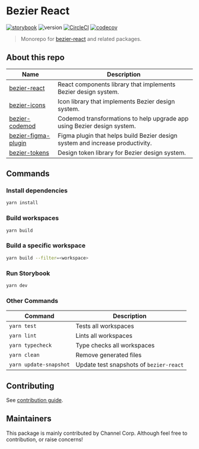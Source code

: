 # Bezier React

[![storybook](https://shields.io/badge/storybook-white?logo=storybook&style=flat)](https://main--62bead1508281287d3c94d25.chromatic.com) ![version](https://img.shields.io/github/package-json/v/channel-io/bezier-react?filename=packages%2Fbezier-react%2Fpackage.json) [![CircleCI](https://dl.circleci.com/status-badge/img/gh/channel-io/bezier-react/tree/main.svg?style=svg)](https://dl.circleci.com/status-badge/redirect/gh/channel-io/bezier-react/tree/main) [![codecov](https://codecov.io/gh/channel-io/bezier-react/branch/main/graph/badge.svg?token=bwCtdh41fD)](https://codecov.io/gh/channel-io/bezier-react)

> Monorepo for [bezier-react](packages/bezier-react) and related packages.

## About this repo

| Name                                                | Description                                                                   |
| --------------------------------------------------- | ----------------------------------------------------------------------------- |
| [bezier-react](packages/bezier-react)               | React components library that implements Bezier design system.                |
| [bezier-icons](packages/bezier-icons)               | Icon library that implements Bezier design system.                            |
| [bezier-codemod](packages/bezier-codemod)           | Codemod transformations to help upgrade app using Bezier design system.       |
| [bezier-figma-plugin](packages/bezier-figma-plugin) | Figma plugin that helps build Bezier design system and increase productivity. |
| [bezier-tokens](packages/bezier-tokens)             | Design token library for Bezier design system.                                |

## Commands

### Install dependencies

```bash
yarn install
```

### Build workspaces

```bash
yarn build
```

### Build a specific workspace

```bash
yarn build --filter=<workspace>
```

### Run Storybook

```bash
yarn dev
```

### Other Commands

| Command                | Description                             |
| ---------------------- | --------------------------------------- |
| `yarn test`            | Tests all workspaces                    |
| `yarn lint`            | Lints all workspaces                    |
| `yarn typecheck`       | Type checks all workspaces              |
| `yarn clean`           | Remove generated files                  |
| `yarn update-snapshot` | Update test snapshots of `bezier-react` |

## Contributing

See [contribution guide](./.github/CONTRIBUTING.md).

## Maintainers

This package is mainly contributed by Channel Corp. Although feel free to contribution, or raise concerns!
